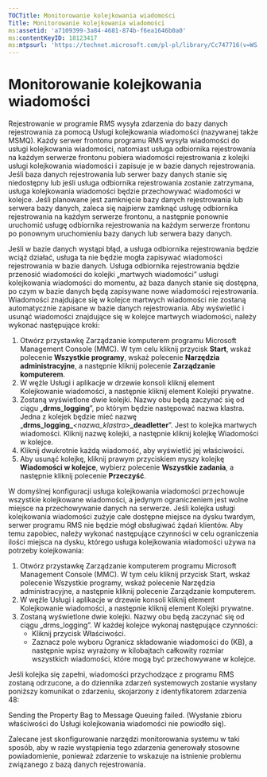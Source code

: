 ```yaml
---
TOCTitle: Monitorowanie kolejkowania wiadomości
Title: Monitorowanie kolejkowania wiadomości
ms:assetid: 'a7109399-3a84-4681-874b-f6ea1646b0a0'
ms:contentKeyID: 18123417
ms:mtpsurl: 'https://technet.microsoft.com/pl-pl/library/Cc747716(v=WS.10)'
---
```


Monitorowanie kolejkowania wiadomości
=====================================

Rejestrowanie w programie RMS wysyła zdarzenia do bazy danych rejestrowania za pomocą Usługi kolejkowania wiadomości (nazywanej także MSMQ). Każdy serwer frontonu programu RMS wysyła wiadomości do usługi kolejkowania wiadomości, natomiast usługa odbiornika rejestrowania na każdym serwerze frontonu pobiera wiadomości rejestrowania z kolejki usługi kolejkowania wiadomości i zapisuje je w bazie danych rejestrowania. Jeśli baza danych rejestrowania lub serwer bazy danych stanie się niedostępny lub jeśli usługa odbiornika rejestrowania zostanie zatrzymana, usługa kolejkowania wiadomości będzie przechowywać wiadomości w kolejce. Jeśli planowane jest zamknięcie bazy danych rejestrowania lub serwera bazy danych, zaleca się najpierw zamknąć usługę odbiornika rejestrowania na każdym serwerze frontonu, a następnie ponownie uruchomić usługę odbiornika rejestrowania na każdym serwerze frontonu po ponownym uruchomieniu bazy danych lub serwera bazy danych.

Jeśli w bazie danych wystąpi błąd, a usługa odbiornika rejestrowania będzie wciąż działać, usługa ta nie będzie mogła zapisywać wiadomości rejestrowania w bazie danych. Usługa odbiornika rejestrowania będzie przenosić wiadomości do kolejki „martwych wiadomości” usługi kolejkowania wiadomości do momentu, aż baza danych stanie się dostępna, po czym w bazie danych będą zapisywane nowe wiadomości rejestrowania. Wiadomości znajdujące się w kolejce martwych wiadomości nie zostaną automatycznie zapisane w bazie danych rejestrowania. Aby wyświetlić i usunąć wiadomości znajdujące się w kolejce martwych wiadomości, należy wykonać następujące kroki:

1.  Otwórz przystawkę Zarządzanie komputerem programu Microsoft Management Console (MMC). W tym celu kliknij przycisk **Start**, wskaż polecenie **Wszystkie programy**, wskaż polecenie **Narzędzia administracyjne**, a następnie kliknij polecenie **Zarządzanie komputerem**.
2.  W węźle Usługi i aplikacje w drzewie konsoli kliknij element Kolejkowanie wiadomości, a następnie kliknij element Kolejki prywatne.
3.  Zostaną wyświetlone dwie kolejki. Nazwy obu będą zaczynać się od ciągu „**drms\_logging**”, po którym będzie następować nazwa klastra. Jedna z kolejek będzie mieć nazwę „**drms\_logging\_***&lt;nazwa\_klastra&gt;***\_deadletter**”. Jest to kolejka martwych wiadomości. Kliknij nazwę kolejki, a następnie kliknij kolejkę Wiadomości w kolejce.
4.  Kliknij dwukrotnie każdą wiadomość, aby wyświetlić jej właściwości.
5.  Aby usunąć kolejkę, kliknij prawym przyciskiem myszy kolejkę **Wiadomości w kolejce**, wybierz polecenie **Wszystkie zadania**, a następnie kliknij polecenie **Przeczyść**.

W domyślnej konfiguracji usługa kolejkowania wiadomości przechowuje wszystkie kolejkowane wiadomości, a jedynym ograniczeniem jest wolne miejsce na przechowywanie danych na serwerze. Jeśli kolejka usługi kolejkowania wiadomości zużyje całe dostępne miejsce na dysku twardym, serwer programu RMS nie będzie mógł obsługiwać żądań klientów. Aby temu zapobiec, należy wykonać następujące czynności w celu ograniczenia ilości miejsca na dysku, którego usługa kolejkowania wiadomości używa na potrzeby kolejkowania:

1.  Otwórz przystawkę Zarządzanie komputerem programu Microsoft Management Console (MMC). W tym celu kliknij przycisk Start, wskaż polecenie Wszystkie programy, wskaż polecenie Narzędzia administracyjne, a następnie kliknij polecenie Zarządzanie komputerem.
2.  W węźle Usługi i aplikacje w drzewie konsoli kliknij element Kolejkowanie wiadomości, a następnie kliknij element Kolejki prywatne.
3.  Zostaną wyświetlone dwie kolejki. Nazwy obu będą zaczynać się od ciągu „drms\_logging”. W każdej kolejce wykonaj następujące czynności:
    -   Kliknij przycisk Właściwości.
    -   Zaznacz pole wyboru Ogranicz składowanie wiadomości do (KB), a następnie wpisz wyrażony w kilobajtach całkowity rozmiar wszystkich wiadomości, które mogą być przechowywane w kolejce.

Jeśli kolejka się zapełni, wiadomości przychodzące z programu RMS zostaną odrzucone, a do dziennika zdarzeń systemowych zostanie wysłany poniższy komunikat o zdarzeniu, skojarzony z identyfikatorem zdarzenia 48:

Sending the Property Bag to Message Queuing failed. (Wysłanie zbioru właściwości do Usługi kolejkowania wiadomości nie powiodło się).

Zalecane jest skonfigurowanie narzędzi monitorowania systemu w taki sposób, aby w razie wystąpienia tego zdarzenia generowały stosowne powiadomienie, ponieważ zdarzenie to wskazuje na istnienie problemu związanego z bazą danych rejestrowania.
